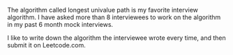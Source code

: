The algorithm called longest univalue path is my favorite interview algorithm. I have asked more than 8 interviewees to work on the algorithm in my past 6 month mock interviews. 

I like to write down the algorithm the interviewee wrote every time, and then submit it on Leetcode.com. 

